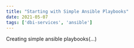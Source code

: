 ```yaml
---
title: "Starting with Simple Ansible Playbooks"
date: 2021-05-07
tags: ['dbi-services', 'ansible']
---
```

Creating simple ansible playbooks(…)